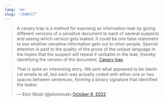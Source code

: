 ```yaml
---
lang: 'en'
slug: '/5A0CC7'
---
```


> A canary trap is a method for exposing an information leak by giving different versions of a sensitive document to each of several suspects and seeing which version gets leaked. It could be one false statement to see whether sensitive information gets out to other people. Special attention is paid to the quality of the prose of the unique language in the hopes that the suspect will repeat it verbatim in the leak, thereby identifying the version of the document. [Canary trap](https://en.wikipedia.org/wiki/Canary_trap)

<blockquote class="twitter-tweet"><p lang="en" dir="ltr">That is quite an interesting story. We sent what appeared to be identical emails to all, but each was actually coded with either one or two spaces between sentences, forming a binary signature that identified the leaker.</p>&mdash; Elon Musk (@elonmusk) <a href="https://twitter.com/elonmusk/status/1579101966453858305?ref_src=twsrc%5Etfw">October 9, 2022</a></blockquote> <script async src="https://platform.twitter.com/widgets.js" charset="utf-8"></script>
